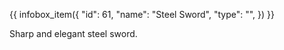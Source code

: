 {{ infobox_item({
	"id": 61,
	"name": "Steel Sword",
	"type": "",
}) }}

Sharp and elegant steel sword.